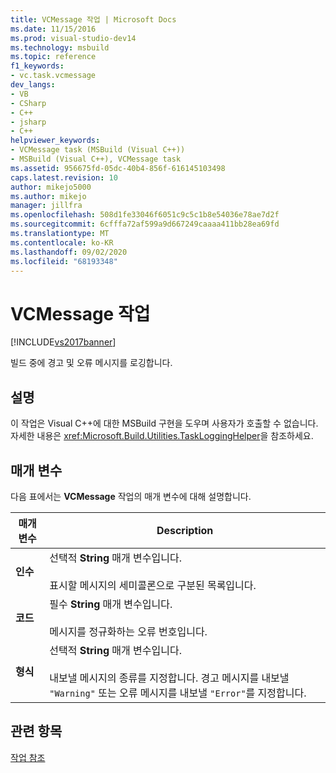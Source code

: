 ```yaml
---
title: VCMessage 작업 | Microsoft Docs
ms.date: 11/15/2016
ms.prod: visual-studio-dev14
ms.technology: msbuild
ms.topic: reference
f1_keywords:
- vc.task.vcmessage
dev_langs:
- VB
- CSharp
- C++
- jsharp
- C++
helpviewer_keywords:
- VCMessage task (MSBuild (Visual C++))
- MSBuild (Visual C++), VCMessage task
ms.assetid: 956675fd-05dc-40b4-856f-616145103498
caps.latest.revision: 10
author: mikejo5000
ms.author: mikejo
manager: jillfra
ms.openlocfilehash: 508d1fe33046f6051c9c5c1b8e54036e78ae7d2f
ms.sourcegitcommit: 6cfffa72af599a9d667249caaaa411bb28ea69fd
ms.translationtype: MT
ms.contentlocale: ko-KR
ms.lasthandoff: 09/02/2020
ms.locfileid: "68193348"
---
```

# <a name="vcmessage-task"></a>VCMessage 작업
[!INCLUDE[vs2017banner](../includes/vs2017banner.md)]

빌드 중에 경고 및 오류 메시지를 로깅합니다.  
  
## <a name="remarks"></a>설명  
 이 작업은 Visual C++에 대한 MSBuild 구현을 도우며 사용자가 호출할 수 없습니다. 자세한 내용은 <xref:Microsoft.Build.Utilities.TaskLoggingHelper>을 참조하세요.  
  
## <a name="parameters"></a>매개 변수  
 다음 표에서는 **VCMessage** 작업의 매개 변수에 대해 설명합니다.  
  
|매개 변수|Description|  
|---------------|-----------------|  
|**인수**|선택적 **String** 매개 변수입니다.<br /><br /> 표시할 메시지의 세미콜론으로 구분된 목록입니다.|  
|**코드**|필수 **String** 매개 변수입니다.<br /><br /> 메시지를 정규화하는 오류 번호입니다.|  
|**형식**|선택적 **String** 매개 변수입니다.<br /><br /> 내보낼 메시지의 종류를 지정합니다. 경고 메시지를 내보낼 `"Warning"` 또는 오류 메시지를 내보낼 `"Error"`를 지정합니다.|  
  
## <a name="see-also"></a>관련 항목  
 [작업 참조](../msbuild/msbuild-task-reference.md)
